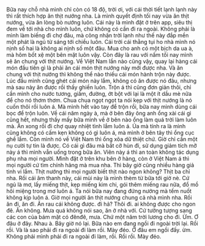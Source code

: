 Bữa nay chỗ nhà mình chỉ còn có 18 độ, trời ơi, với cái thời tiết lạnh lạnh này thì rất thích hợp ăn thịt nướng nha. Là mình quyết định tối nay vừa ăn thịt nướng, vừa ăn lòng bò nướng luôn. Cái này là mình đặt ở trên app, siêu thị đem về tới nhà cho mình luôn, chứ không có cần đi ra ngoài. Không phải là mình làm biếng đi chợ đâu, mà công nhận trời lạnh như thế này đắp mền một phát là ngủ từ sáng tới chiều luôn. Cái trời cái thằng tụi ho nhà mình nó nịnh số hai là không ai nịnh số một đâu. Mua cho anh có một bịch da ua à, mà hôm bốt xệ một bên mặt luôn vậy. Còn đây là rau với nấm tối nay mình sẽ ăn chung với thịt nướng. Về Việt Nam lần nào cũng vậy, quay lại hàng cái món đầu tiên gì là phải ăn cái món thịt nướng này mới được nha. Và ăn chung với thịt nướng thì không thể nào thiếu cái món hành trộn này được. Lúc đầu mình cũng ghét cái món này lắm, không có ăn được nó đâu, nhưng mà sau này ăn được rồi thấy ghiền luôn. Trộn á thì cũng đơn giản thôi, chỉ cần mình cho nước tương, giấm, đường, ớt bột với lại là một ít dầu mè nữa để cho nó thơm thơm. Chua chua ngọt ngọt ta nói kẹp với thịt nướng là nó cuốn thôi rồi luôn á. Mà mình hết vào tay để trộn rồi, bữa nay mình dùng cái bọc để trộn luôn. Về cái năm ngày à, mà ở bên đây ông anh ổng xài cái gì cũng hết, nhưng thấy mấy bữa mình về ở bên nào ổng làm quá trời làm luôn mà. Ăn xong rồi đi chợ quay nhiệt tình lắm luôn á. Ủa mà tính ra là mình cũng không có cấm kẹn không có gì luôn á, mà mình ở bên tây thì ổng cục ghề lắm. Còn mình nó về Việt Nam thì ổng xõa dữ thiệt chứ. Giờ chỉ cần một nụ cười tự tin là được. Có cái gì đâu mà bắt cỡ hùn đi, sử dụng giảm tích mỡ này á thì mình vẫn uống trong bữa ăn. Viên này á thì an toàn không tác dụng phụ nha mọi người. Mình đặt ở trên khu bên ở hàng, còn ở Việt Nam á thì mọi người cứ tìm chính hãng mà mua nha. Thì bây giờ cũng nhiều hàng giả tinh vi lắm. Thịt nướng thì mọi người biết thịt nào ngon không? Thịt ba chỉ nha. Rồi cái âm thanh này, cái mùi này là mình thèm từ bữa tới giờ nè. Cứ ngủ là mơ, lấy miếng thịt, kẹp miếng kim chi, gói thêm miếng rau nữa, đổ mồ hôi miệng trong mơ luôn á. Ta nói bữa nay đang đứng nướng mà tếm nuốt không kịp luôn á. Giờ mọi người ăn thịt nướng chung cả nhà mình nha. Rồi ăn đi, ăn đi. Ăn rau cái không được. đi hả? Thôi đi. ai không được cho ngon đê. Ăn không. Mưa quá không nói sao, ăn ở nhà với. Cứ tưởng tượng sang các con của bám mặt có đênđê, mưa. Chứ một năm trời lương cho đi. Ừm. Ơ đâu ở đây. Nhau à. Bây giờ nó lại. Bữa nào em đang ngồi đi ngoài trời lại. Rồi rồi. Và là sao phải đi ra ngoài đi làm rồi. Mày đéo. Ở đâu em ngồi đấy. ừm. Không phải mình phải đi ra ngoài đi làm, rồi. Rồi rồi. Mày đéo.